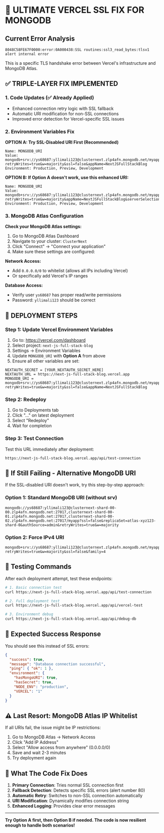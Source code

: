 # 🚨 ULTIMATE VERCEL SSL FIX FOR MONGODB

## Current Error Analysis
```
8048C58FE67F0000:error:0A000438:SSL routines:ssl3_read_bytes:tlsv1 alert internal error
```

This is a specific TLS handshake error between Vercel's infrastructure and MongoDB Atlas.

## ✅ TRIPLE-LAYER FIX IMPLEMENTED

### 1. Code Updates (✅ Already Applied)
- Enhanced connection retry logic with SSL fallback
- Automatic URI modification for non-SSL connections
- Improved error detection for Vercel-specific SSL issues

### 2. Environment Variables Fix

**OPTION A: Try SSL-Disabled URI First (Recommended)**
```
Name: MONGODB_URI
Value: mongodb+srv://ys68687:yllimali123@clusternext.zlp4afn.mongodb.net/myapp?retryWrites=true&w=majority&ssl=false&appName=NextJSFullStackBlog
Environment: Production, Preview, Development
```

**OPTION B: If Option A doesn't work, use this enhanced URI:**
```
Name: MONGODB_URI  
Value: mongodb+srv://ys68687:yllimali123@clusternext.zlp4afn.mongodb.net/myapp?retryWrites=true&w=majority&appName=NextJSFullStackBlog&serverSelectionTimeoutMS=5000&connectTimeoutMS=10000
Environment: Production, Preview, Development
```

### 3. MongoDB Atlas Configuration

**Check your MongoDB Atlas settings:**

1. Go to MongoDB Atlas Dashboard
2. Navigate to your cluster: `ClusterNext`
3. Click "Connect" → "Connect your application"
4. Make sure these settings are configured:

**Network Access:**
- Add `0.0.0.0/0` to whitelist (allows all IPs including Vercel)
- Or specifically add Vercel's IP ranges

**Database Access:**
- Verify user `ys68687` has proper read/write permissions
- Password: `yllimali123` should be correct

## 🚀 DEPLOYMENT STEPS

### Step 1: Update Vercel Environment Variables
1. Go to: https://vercel.com/dashboard
2. Select project: `next-js-full-stack-blog`
3. Settings → Environment Variables
4. Update `MONGODB_URI` with **Option A** from above
5. Ensure all other variables are set:

```
NEXTAUTH_SECRET = [YOUR_NEXTAUTH_SECRET_HERE]
NEXTAUTH_URL = https://next-js-full-stack-blog.vercel.app
MONGODB_URI = mongodb+srv://ys68687:yllimali123@clusternext.zlp4afn.mongodb.net/myapp?retryWrites=true&w=majority&ssl=false&appName=NextJSFullStackBlog
```

### Step 2: Redeploy
1. Go to Deployments tab
2. Click "..." on latest deployment  
3. Select "Redeploy"
4. Wait for completion

### Step 3: Test Connection
Test this URL immediately after deployment:
```
https://next-js-full-stack-blog.vercel.app/api/test-connection
```

## 🔄 If Still Failing - Alternative MongoDB URI

If the SSL-disabled URI doesn't work, try this step-by-step approach:

### Option 1: Standard MongoDB URI (without srv)
```
mongodb://ys68687:yllimali123@clusternext-shard-00-00.zlp4afn.mongodb.net:27017,clusternext-shard-00-01.zlp4afn.mongodb.net:27017,clusternext-shard-00-02.zlp4afn.mongodb.net:27017/myapp?ssl=false&replicaSet=atlas-xyz123-shard-0&authSource=admin&retryWrites=true&w=majority
```

### Option 2: Force IPv4 URI
```
mongodb+srv://ys68687:yllimali123@clusternext.zlp4afn.mongodb.net/myapp?retryWrites=true&w=majority&ssl=false&family=4
```

## 🧪 Testing Commands

After each deployment attempt, test these endpoints:

```bash
# 1. Basic connection test
curl https://next-js-full-stack-blog.vercel.app/api/test-connection

# 2. Full deployment test  
curl https://next-js-full-stack-blog.vercel.app/api/vercel-test

# 3. Environment debug
curl https://next-js-full-stack-blog.vercel.app/api/debug-db
```

## 🎯 Expected Success Response

You should see this instead of SSL errors:
```json
{
  "success": true,
  "message": "Database connection successful",
  "ping": { "ok": 1 },
  "environment": {
    "hasMongoURI": true,
    "hasSecret": true,
    "NODE_ENV": "production",
    "VERCEL": "1"
  }
}
```

## ⚠️ Last Resort: MongoDB Atlas IP Whitelist

If all URIs fail, the issue might be IP restrictions:

1. Go to MongoDB Atlas → Network Access
2. Click "Add IP Address"  
3. Select "Allow access from anywhere" (0.0.0.0/0)
4. Save and wait 2-3 minutes
5. Try deployment again

## 🔧 What The Code Fix Does

1. **Primary Connection**: Tries normal SSL connection first
2. **Fallback Detection**: Detects specific SSL errors (alert number 80)
3. **Automatic Retry**: Switches to non-SSL connection automatically
4. **URI Modification**: Dynamically modifies connection string
5. **Enhanced Logging**: Provides clear error messages

---

**Try Option A first, then Option B if needed. The code is now resilient enough to handle both scenarios!**

